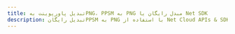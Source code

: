 ---title: تبدیل پاورپوینت بهPNG، PPSM به PNG مبدل رایگان یا Net SDKdescription: تبدیل رایگانPPSM به PNG با استفاده از Net Cloud APIs & SDK. همچنین اسناد Microsoft PowerPoint را در Cloud ایجاد، ویرایش و رندر کنید.---
